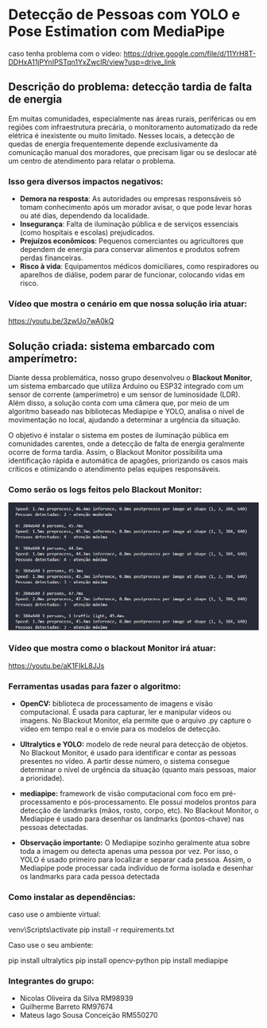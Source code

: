 # Detecção de Pessoas com YOLO e Pose Estimation com MediaPipe

caso tenha problema com o vídeo:
https://drive.google.com/file/d/11YrH8T-DDHxA11jPYnIPSTqn1YxZwcIR/view?usp=drive_link

## Descrição do problema: detecção tardia de falta de energia

Em muitas comunidades, especialmente nas áreas rurais, periféricas ou em regiões com infraestrutura precária, o monitoramento automatizado da rede elétrica é inexistente ou muito limitado. Nesses locais, a detecção de quedas de energia frequentemente depende exclusivamente da comunicação manual dos moradores, que precisam ligar ou se deslocar até um centro de atendimento para relatar o problema.

### Isso gera diversos impactos negativos:

- **Demora na resposta**: As autoridades ou empresas responsáveis só tomam conhecimento após um morador avisar, o que pode levar horas ou até dias, dependendo da localidade.
- **Insegurança**: Falta de iluminação pública e de serviços essenciais (como hospitais e escolas) prejudicados.
- **Prejuízos econômicos**: Pequenos comerciantes ou agricultores que dependem de energia para conservar alimentos e produtos sofrem perdas financeiras.
- **Risco à vida**: Equipamentos médicos domiciliares, como respiradores ou aparelhos de diálise, podem parar de funcionar, colocando vidas em risco.

### Vídeo que mostra o cenário em que nossa solução iria atuar:
https://youtu.be/3zwUo7wA0kQ

## Solução criada: sistema embarcado com amperímetro:
Diante dessa problemática, nosso grupo desenvolveu o **Blackout Monitor**, um sistema embarcado que utiliza Arduino ou ESP32 integrado com um sensor de corrente (amperímetro) e um sensor de luminosidade (LDR). Além disso, a solução conta com uma câmera que, por meio de um algoritmo baseado nas bibliotecas Mediapipe e YOLO, analisa o nível de movimentação no local, ajudando a determinar a urgência da situação.

O objetivo é instalar o sistema em postes de iluminação pública em comunidades carentes, onde a detecção de falta de energia geralmente ocorre de forma tardia. Assim, o Blackout Monitor possibilita uma identificação rápida e automática de apagões, priorizando os casos mais críticos e otimizando o atendimento pelas equipes responsáveis.

### Como serão os logs feitos pelo Blackout Monitor:

![Exemplo de log](images/logs.png)

### Vídeo que mostra como o blackout Monitor irá atuar:
https://youtu.be/aK1FIkL8JJs 

### Ferramentas usadas para fazer o algoritmo:

- **OpenCV:** biblioteca de processamento de imagens e visão computacional. É usada para capturar, ler e manipular vídeos ou imagens. No Blackout Monitor, ela permite que o arquivo .py capture o vídeo em tempo real e o envie para os modelos de detecção.

- **Ultralytics e YOLO:** modelo de rede neural para detecção de objetos. No Blackout Monitor, é usado para identificar e contar as pessoas presentes no vídeo. A partir desse número, o sistema consegue determinar o nível de urgência da situação (quanto mais pessoas, maior a prioridade).

- **mediapipe:** framework de visão computacional com foco em pré-processamento e pós-processamento. Ele possui modelos prontos para detecção de landmarks (mãos, rosto, corpo, etc). No Blackout Monitor, o Mediapipe é usado para desenhar os landmarks (pontos-chave) nas pessoas detectadas.

- **Observação importante:** O Mediapipe sozinho geralmente atua sobre toda a imagem ou detecta apenas uma pessoa por vez. Por isso, o YOLO é usado primeiro para localizar e separar cada pessoa. Assim, o Mediapipe pode processar cada indivíduo de forma isolada e desenhar os landmarks para cada pessoa detectada

### Como instalar as dependências:

caso use o ambiente virtual:

venv\Scripts\activate
pip install -r requirements.txt

Caso use o seu ambiente:

pip install ultralytics
pip install opencv-python
pip install mediapipe

### Integrantes do grupo:
- Nicolas Oliveira da Silva RM98939
- Guilherme Barreto RM97674
- Mateus Iago Sousa Conceição RM550270
